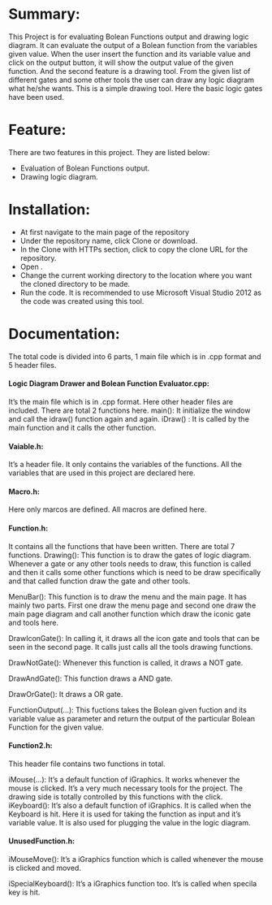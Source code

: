 
# Summary:
This Project is for evaluating Bolean Functions output and drawing logic diagram. It can evaluate the output of a Bolean function from the variables given value. When the user insert the function and its variable value and click on the output button, it will show the output value of the given function. And the second feature is a drawing tool. From the given list of different gates and some other tools the user can draw any logic diagram what he/she wants. This is a simple drawing tool. Here the basic logic gates have been used.
# Feature:
There are two features in this project. They are listed below:
-	Evaluation of Bolean Functions output.
-	Drawing logic diagram.

# Installation:
- At first navigate to the main page of the repository
- Under the repository name, click Clone or download.
- In the Clone with HTTPs section, click to copy the clone URL for the repository.
- Open .
- Change the current working directory to the location where you want the cloned directory to be made.
- Run the code. It is recommended to use Microsoft Visual Studio 2012 as the code was created using this tool.
# Documentation:
The total code is divided into 6 parts, 1 main file which is in .cpp format and 5 header files.

####	Logic Diagram Drawer and Bolean Function Evaluator.cpp:

It’s the main file which is in .cpp format. Here other header files are included. There are total 2 functions here.
main(): It initialize the window and call the idraw() function again and again.
 iDraw() : It is called by the main function and it calls the other function.
#### Vaiable.h:
It’s a header file. It only contains the variables of the functions. All the variables that are used in this project are declared here.
#### 	Macro.h:
Here only marcos are defined. All macros are defined here.

#### 	Function.h:
It contains all the functions that have been written.  There are total 7 functions.
Drawing(): This function is to draw the gates of logic diagram. Whenever a gate or any other tools needs to draw, this function is called and then it calls some other functions which is need to be draw specifically and that called function draw the gate and other tools.

MenuBar(): This function is to draw the menu and the main page. It has mainly two parts. First one draw the menu page and second one draw the main page diagram and call another function which draw the iconic gate and tools here.

DrawIconGate(): In calling it, it draws all the icon gate and tools that can be seen in the second page. It calls just calls all the tools drawing functions.

DrawNotGate(): Whenever this function is called, it draws a NOT gate.

DrawAndGate(): This function draws a AND gate.

DrawOrGate(): It draws a OR gate.

FunctionOutput(…): This fuctions takes the Bolean given fuction and its variable value as parameter and return the output of the particular Bolean Function for the given value.


#### 	Function2.h:
This header file contains two functions in total.

iMouse(…): It’s a default function of iGraphics. It works whenever the mouse is clicked. It’s a very much necessary tools for the project. The drawing side is totally controlled by this functions with the click.
iKeyboard(): It’s also a default function of iGraphics. It is called when the Keyboard is hit. Here it is used for taking the function as input and it’s variable value. It is also used for plugging the value in the logic diagram.

#### UnusedFunction.h:

iMouseMove(): It’s a iGraphics function which is called whenever the mouse is clicked and moved.

iSpecialKeyboard(): It’s a iGraphics function too. It’s is called when specila key is hit.
